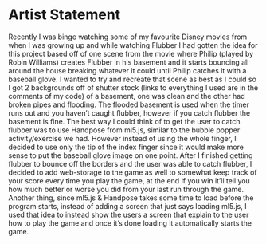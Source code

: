 # Artist Statement


Recently I was binge watching some of my favourite Disney movies from when I was growing up and while watching Flubber I had gotten the idea for this project based off of one scene from the movie where Philip (played by Robin Williams) creates Flubber in his basement and it starts bouncing all around the house breaking whatever it could until Philip catches it with a baseball glove. I wanted to try and recreate that scene as best as I could so I got 2 backgrounds off of shutter stock (links to everything I used are in the comments of my code) of a basement, one was clean and the other had broken pipes and flooding. The flooded basement is used when the timer runs out and you haven’t caught flubber, however if you catch flubber the basement is fine. The best way I could think of to get the user to catch flubber was to use Handpose from ml5.js, similar to the bubble popper activity/exercise we had. However instead of using the whole finger,  I decided to use only the tip of the index finger since it would make more sense to put the baseball glove image on one point. After I finished getting flubber to bounce off the borders and the user was able to catch flubber, I decided to add web-storage to the game as well to somewhat keep track of your score every time you play the game, at the end if you win it’ll tell you how much better or worse you did from your last run through the game. Another thing, since ml5.js & Handpose takes some time to load before the program starts, instead of adding a screen that just says loading ml5.js, I used that idea to instead show the users a screen that explain to the user how to play the game and once it’s done loading it automatically starts the game.
